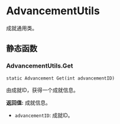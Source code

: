 # AdvancementUtils
成就通用类。
## 静态函数

### AdvancementUtils.Get

```
static Advancement Get(int advancementID)
```

由成就ID，获得一个成就信息。

 **返回值:** 成就信息。
* `advancementID`: 成就ID。

